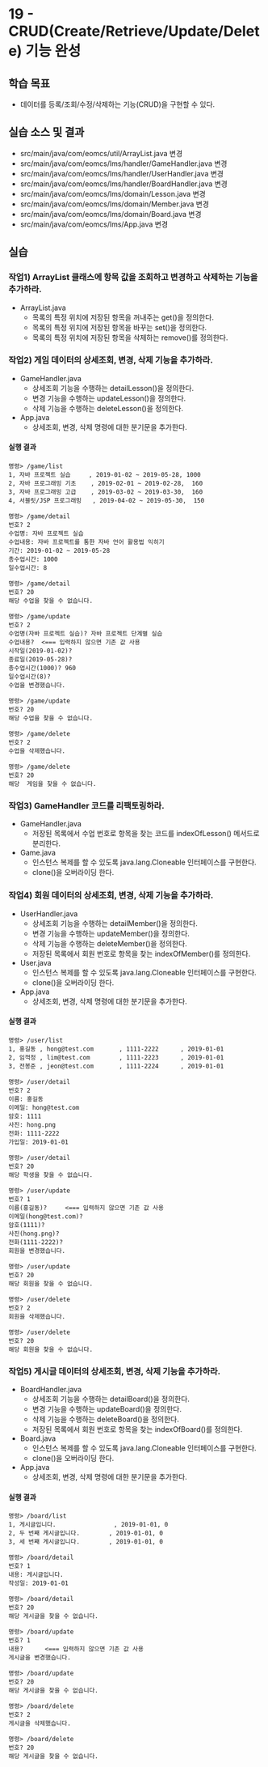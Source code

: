 # 19 - CRUD(Create/Retrieve/Update/Delete) 기능 완성

## 학습 목표

- 데이터를 등록/조회/수정/삭제하는 기능(CRUD)을 구현할 수 있다.

## 실습 소스 및 결과

- src/main/java/com/eomcs/util/ArrayList.java 변경
- src/main/java/com/eomcs/lms/handler/GameHandler.java 변경
- src/main/java/com/eomcs/lms/handler/UserHandler.java 변경
- src/main/java/com/eomcs/lms/handler/BoardHandler.java 변경
- src/main/java/com/eomcs/lms/domain/Lesson.java 변경
- src/main/java/com/eomcs/lms/domain/Member.java 변경
- src/main/java/com/eomcs/lms/domain/Board.java 변경
- src/main/java/com/eomcs/lms/App.java 변경

## 실습

### 작업1) ArrayList 클래스에 항목 값을 조회하고 변경하고 삭제하는 기능을 추가하라.

- ArrayList.java
  - 목록의 특정 위치에 저장된 항목을 꺼내주는 get()을 정의한다.
  - 목록의 특정 위치에 저장된 항목을 바꾸는 set()을 정의한다.
  - 목록의 특정 위치에 저장된 항목을 삭제하는 remove()를 정의한다.


### 작업2) 게임 데이터의 상세조회, 변경, 삭제 기능을 추가하라.

- GameHandler.java
  - 상세조회 기능을 수행하는 detailLesson()을 정의한다.
  - 변경 기능을 수행하는 updateLesson()을 정의한다.
  - 삭제 기능을 수행하는 deleteLesson()을 정의한다.
- App.java
  - 상세조회, 변경, 삭제 명령에 대한 분기문을 추가한다.

#### 실행 결과

```
명령> /game/list
1, 자바 프로젝트 실습     , 2019-01-02 ~ 2019-05-28, 1000
2, 자바 프로그래밍 기초    , 2019-02-01 ~ 2019-02-28,  160
3, 자바 프로그래밍 고급    , 2019-03-02 ~ 2019-03-30,  160
4, 서블릿/JSP 프로그래밍   , 2019-04-02 ~ 2019-05-30,  150

명령> /game/detail
번호? 2
수업명: 자바 프로젝트 실습
수업내용: 자바 프로젝트를 통한 자바 언어 활용법 익히기
기간: 2019-01-02 ~ 2019-05-28
총수업시간: 1000
일수업시간: 8

명령> /game/detail
번호? 20
해당 수업을 찾을 수 없습니다.

명령> /game/update
번호? 2
수업명(자바 프로젝트 실습)? 자바 프로젝트 단계별 실습
수업내용?  <=== 입력하지 않으면 기존 값 사용
시작일(2019-01-02)?
종료일(2019-05-28)?
총수업시간(1000)? 960
일수업시간(8)?
수업을 변경했습니다.

명령> /game/update
번호? 20
해당 수업을 찾을 수 없습니다.

명령> /game/delete
번호? 2
수업을 삭제했습니다.

명령> /game/delete
번호? 20
해당  게임을 찾을 수 없습니다.
```

### 작업3) GameHandler 코드를 리팩토링하라.

- GameHandler.java
    - 저장된 목록에서 수업 번호로 항목을 찾는 코드를 indexOfLesson() 메서드로 분리한다.
- Game.java
    - 인스턴스 복제를 할 수 있도록 java.lang.Cloneable 인터페이스를 구현한다.
    - clone()을 오버라이딩 한다.


### 작업4) 회원 데이터의 상세조회, 변경, 삭제 기능을 추가하라.

- UserHandler.java
    - 상세조회 기능을 수행하는 detailMember()을 정의한다.
    - 변경 기능을 수행하는 updateMember()을 정의한다.
    - 삭제 기능을 수행하는 deleteMember()을 정의한다.
    - 저장된 목록에서 회원 번호로 항목을 찾는 indexOfMember()를 정의한다.
- User.java
    - 인스턴스 복제를 할 수 있도록 java.lang.Cloneable 인터페이스를 구현한다.
    - clone()을 오버라이딩 한다.
- App.java
    - 상세조회, 변경, 삭제 명령에 대한 분기문을 추가한다.

#### 실행 결과

```
명령> /user/list
1, 홍길동 , hong@test.com       , 1111-2222      , 2019-01-01
2, 임꺽정 , lim@test.com        , 1111-2223      , 2019-01-01
3, 전봉준 , jeon@test.com       , 1111-2224      , 2019-01-01

명령> /user/detail
번호? 2
이름: 홍길동
이메일: hong@test.com
암호: 1111
사진: hong.png
전화: 1111-2222
가입일: 2019-01-01

명령> /user/detail
번호? 20
해당 학생을 찾을 수 없습니다.

명령> /user/update
번호? 1
이름(홍길동)?     <=== 입력하지 않으면 기존 값 사용
이메일(hong@test.com)?
암호(1111)?
사진(hong.png)?
전화(1111-2222)?
회원을 변경했습니다.

명령> /user/update
번호? 20
해당 회원을 찾을 수 없습니다.

명령> /user/delete
번호? 2
회원을 삭제했습니다.

명령> /user/delete
번호? 20
해당 회원을 찾을 수 없습니다.
```

### 작업5) 게시글 데이터의 상세조회, 변경, 삭제 기능을 추가하라.

- BoardHandler.java
    - 상세조회 기능을 수행하는 detailBoard()을 정의한다.
    - 변경 기능을 수행하는 updateBoard()을 정의한다.
    - 삭제 기능을 수행하는 deleteBoard()을 정의한다.
    - 저장된 목록에서 회원 번호로 항목을 찾는 indexOfBoard()를 정의한다.
- Board.java
    - 인스턴스 복제를 할 수 있도록 java.lang.Cloneable 인터페이스를 구현한다.
    - clone()을 오버라이딩 한다.
- App.java
    - 상세조회, 변경, 삭제 명령에 대한 분기문을 추가한다.

#### 실행 결과

```
명령> /board/list
1, 게시글입니다.                , 2019-01-01, 0
2, 두 번째 게시글입니다.        , 2019-01-01, 0
3, 세 번째 게시글입니다.        , 2019-01-01, 0

명령> /board/detail
번호? 1
내용: 게시글입니다.
작성일: 2019-01-01

명령> /board/detail
번호? 20
해당 게시글을 찾을 수 없습니다.

명령> /board/update
번호? 1
내용?      <=== 입력하지 않으면 기존 값 사용
게시글을 변경했습니다.

명령> /board/update
번호? 20
해당 게시글을 찾을 수 없습니다.

명령> /board/delete
번호? 2
게시글을 삭제했습니다.

명령> /board/delete
번호? 20
해당 게시글을 찾을 수 없습니다.
```
